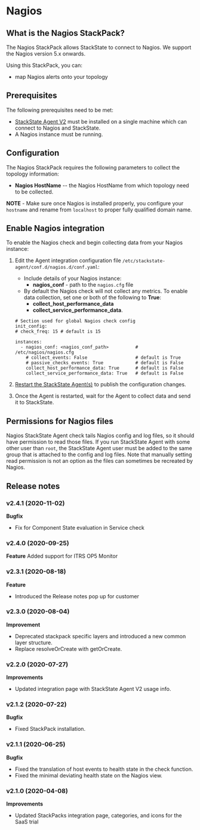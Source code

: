 # Nagios

## What is the Nagios StackPack?

The Nagios StackPack allows StackState to connect to Nagios. We support the Nagios version 5.x onwards.

Using this StackPack, you can:

* map Nagios alerts onto your topology

## Prerequisites

The following prerequisites need to be met:

* [StackState Agent V2](/stackpacks/integrations/agent.md) must be installed on a single machine which can connect to Nagios and StackState.
* A Nagios instance must be running.

## Configuration

The Nagios StackPack requires the following parameters to collect the topology information:

* **Nagios HostName** -- the Nagios HostName from which topology need to be collected.

**NOTE** - Make sure once Nagios is installed properly, you configure your `hostname` and rename from `localhost` to proper fully qualified domain name.

## Enable Nagios integration

To enable the Nagios check and begin collecting data from your Nagios instance:

1. Edit the Agent integration configuration file `/etc/stackstate-agent/conf.d/nagios.d/conf.yaml`:
    - Include details of your Nagios instance: 
        - **nagios_conf** - path to the `nagios.cfg` file
    - By default the Nagios check will not collect any metrics. To enable data collection, set one or both of the following to **True**:
        - **collect_host_performance_data**
        - **collect_service_performance_data**.
        
    ```text
    # Section used for global Nagios check config
    init_config:
    # check_freq: 15 # default is 15
    
    instances:
      - nagios_conf: <nagios_conf_path>          # /etc/nagios/nagios.cfg
        # collect_events: False                  # default is True
        # passive_checks_events: True            # default is False
        collect_host_performance_data: True      # default is False
        collect_service_performance_data: True   # default is False
    ```

3. [Restart the StackState Agent\(s\)](/stackpacks/integrations/agent.md#start-stop-restart-the-stackstate-agent) to publish the configuration changes.
4. Once the Agent is restarted, wait for the Agent to collect data and send it to StackState.

## Permissions for Nagios files

Nagios StackState Agent check tails Nagios config and log files, so it should have permission to read those files. If you run StackState Agent with some other user than `root`, the StackState Agent user must be added to the same group that is attached to the config and log files. Note that manually setting read permission is not an option as the files can sometimes be recreated by Nagios.

## Release notes

### v2.4.1 (2020-11-02)

**Bugfix**
- Fix for Component State evaluation in Service check

### v2.4.0 (2020-09-25)

**Feature**
Added support for ITRS OP5 Monitor

### v2.3.1 (2020-08-18)

**Feature**
- Introduced the Release notes pop up for customer

### v2.3.0 (2020-08-04)

**Improvement**
- Deprecated stackpack specific layers and introduced a new common layer structure.
- Replace resolveOrCreate with getOrCreate.

### v2.2.0 (2020-07-27)

**Improvements**
- Updated integration page with StackState Agent V2 usage info.

### v2.1.2 (2020-07-22)

**Bugfix**
- Fixed StackPack installation.

### v2.1.1 (2020-06-25)

**Bugfix**
- Fixed the translation of host events to health state in the check function.
- Fixed the minimal deviating health state on the Nagios view.

### v2.1.0 (2020-04-08)

**Improvements**

- Updated StackPacks integration page, categories, and icons for the SaaS trial
